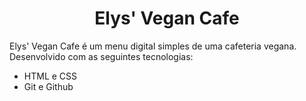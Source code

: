 # 

<h1 align="center"> Elys' Vegan Cafe </h1>

Elys' Vegan Cafe é um menu digital simples de uma cafeteria vegana.
Desenvolvido com as seguintes tecnologias:
- HTML e CSS
- Git e Github
